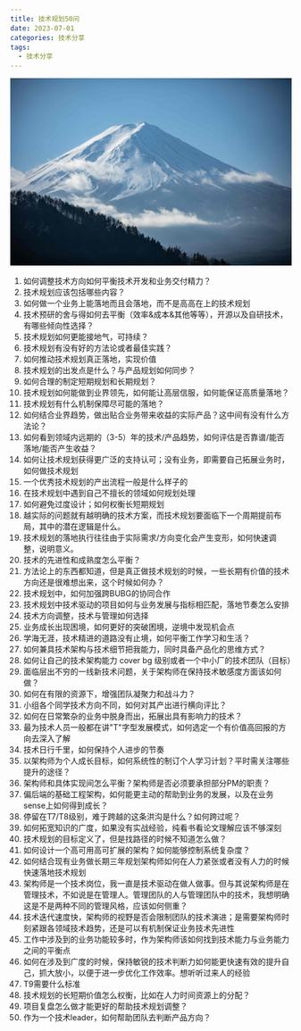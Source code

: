 ```yaml
---
title: 技术规划50问
date: 2023-07-01
categories: 技术分享
tags:
  - 技术分享
---
```


![img](images/tag-bg.jpg)

1. 如何调整技术方向如何平衡技术开发和业务交付精力？
2. 技术规划应该包括哪些内容？
3.	如何做一个业务上能落地而且会落地，而不是高高在上的技术规划
4.	技术预研的舍与得如何去平衡（效率&成本&其他等等），开源以及自研技术，有哪些倾向性选择？
5.	技术规划如何更能接地气，可持续？
6.	技术规划有没有好的方法论或者最佳实践？
7.	如何推动技术规划真正落地，实现价值
8.	技术规划的出发点是什么？与产品规划如何同步？
9. 如何合理的制定短期规划和长期规划？
10. 技术规划如何能做到业界领先，如何能让高层信服，如何能保证高质量落地？
11. 技术规划有什么机制保障尽可能的落地？
12. 如何结合业界趋势，做出贴合业务带来收益的实际产品？这中间有没有什么方法论？
13. 如何看到领域内远期的（3-5）年的技术/产品趋势，如何评估是否靠谱/能否落地/能否产生收益？
14. 如何让技术规划获得更广泛的支持认可；没有业务，即需要自己拓展业务时，如何做技术规划
15. 一个优秀技术规划的产出流程一般是什么样子的
16. 在技术规划中遇到自己不擅长的领域如何规划处理
17. 如何避免过度设计；如何权衡长短期规划
18. 越实际的问题就有越明确的技术方案，而技术规划要面临下一个周期提前布局，其中的潜在逻辑是什么。
19. 技术规划的落地执行往往由于实际需求/方向变化会产生变形，如何快速调整，说明意义。
20. 技术的先进性和成熟度怎么平衡？
21. 方法论上的东西都知道，但是真正做技术规划的时候，一些长期有价值的技术方向还是很难想出来，这个时候如何办？
22. 技术规划中，如何加强跨BUBG的协同合作
23. 技术规划中技术驱动的项目如何与业务发展与指标相匹配，落地节奏怎么安排
24. 技术方向调整，技术与管理如何选择
25. 业务成长出现困境，如何更好的突破困境，逆境中发现机会点
26. 学海无涯，技术精进的道路没有止境，如何平衡工作学习和生活？
27. 如何兼具技术架构与技术细节把我能力，同时具备产品化的思维方式？
28. 如何让自己的技术架构能力 cover bg 级别或者一个中小厂的技术团队（目标）
29. 面临层出不穷的一线新技术问题，关于架构师在保持技术敏感度方面该如何做？
30. 如何在有限的资源下，增强团队凝聚力和战斗力？
31. 小组各个同学技术方向不同，如何对其产出进行横向评比？
32. 如何在日常繁杂的业务中脱身而出，拓展出具有影响力的技术？
33. 最为技术人员一般都在讲"T"字型发展模式，如何选定一个有价值高回报的方向去深入了解
34. 技术日行千里，如何保持个人进步的节奏
35. 以架构师为个人成长目标，如何系统性的制订个人学习计划？平时需关注哪些提升的途径？
36. 架构师和具体实现间怎么平衡？架构师是否必须要承担部分PM的职责？
37. 偏后端的基础工程架构，如何能更主动的帮助到业务的发展，以及在业务sense上如何得到成长？
38. 停留在T7/T8级别，难于跨越的这条洪沟是什么？如何跨过呢？
39. 如何拓宽知识的广度，如果没有实战经验，纯看书看论文理解应该不够深刻
40. 技术规划的目标定义了，但是找路径的时候不知道怎么做？
41. 如何设计一个高可用高可扩展的架构？如何能够控制系统复杂度？
42. 如何结合现有业务做长期三年规划架构师如何在人力紧张或者没有人力的时候快速落地技术规划
43. 架构师是一个技术岗位，我一直是技术驱动在做人做事。但与其说架构师是在管理技术，不如说是在管理人。管理团队的人与管理团队中的技术，我想明确这是不是两种不同的管理风格，应该如何侧重？
44. 技术迭代速度快，架构师的视野是否会限制团队的技术演进；是需要架构师时刻紧跟各领域技术趋势，还是可以有机制保证业务技术先进性
45. 工作中涉及到的业务功能较多时，作为架构师该如何找到技术能力与业务能力之间的平衡点
46. 如何在涉及到广度的时候，保持敏锐的技术判断力如何能更快速有效的提升自己，抓大放小，以便于进一步优化工作效率。想听听过来人的经验
47. T9需要什么标准
48. 技术规划的长短期价值怎么权衡，比如在人力时间资源上的分配？
49. 项目复盘怎么做才能更好的帮助技术规划调整？
50. 作为一个技术leader，如何帮助团队去判断产品方向？

